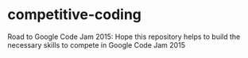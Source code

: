 competitive-coding
==================

Road to Google Code Jam 2015: Hope this repository helps to build the necessary skills to compete in Google Code Jam 2015
